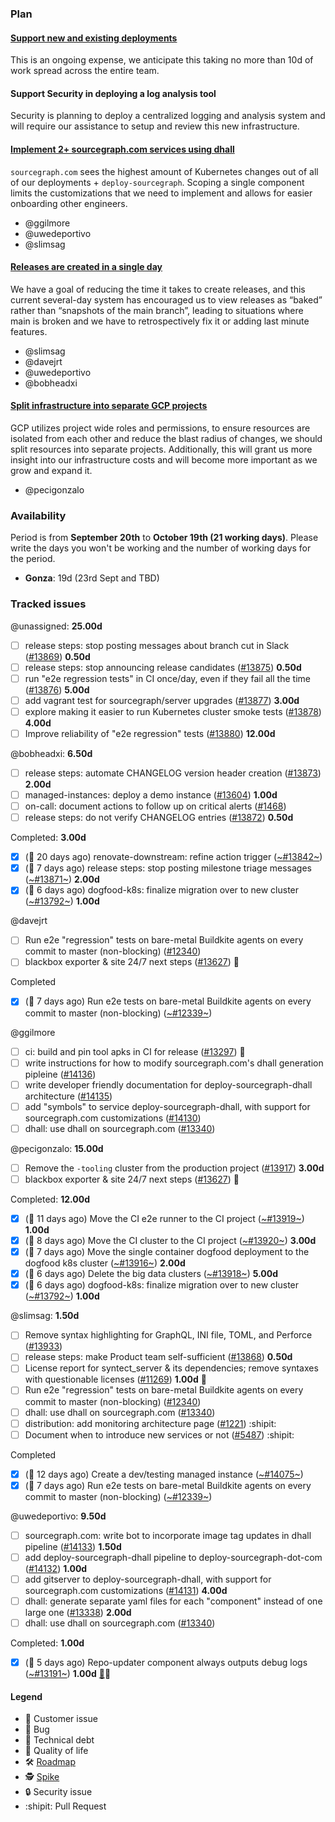 ### Plan

#### [Support new and existing deployments](https://github.com/orgs/sourcegraph/projects/74)

This is an ongoing expense, we anticipate this taking no more than 10d of work spread across the entire team.

#### Support Security in deploying a log analysis tool

Security is planning to deploy a centralized logging and analysis system and will require our assistance to setup and review this new infrastructure.

#### [Implement 2+ sourcegraph.com services using dhall](https://github.com/orgs/sourcegraph/projects/71)

`sourcegraph.com` sees the highest amount of Kubernetes changes out of all of our deployments + `deploy-sourcegraph`. Scoping a single component limits the customizations that we need to implement and allows for easier onboarding other engineers.

- @ggilmore 
- @uwedeportivo
- @slimsag 

#### [Releases are created in a single day](https://github.com/orgs/sourcegraph/projects/90)

We have a goal of reducing the time it takes to create releases, and this current several-day system has encouraged us to view releases as “baked” rather than “snapshots of the main branch”, leading to situations where main is broken and we have to retrospectively fix it or adding last minute features.

- @slimsag 
- @davejrt 
- @uwedeportivo 
- @bobheadxi 

#### [Split infrastructure into separate GCP projects](https://github.com/orgs/sourcegraph/projects/92)

GCP utilizes project wide roles and permissions, to ensure resources are isolated from each other and reduce the blast radius of changes, we should split resources into separate projects. Additionally, this will grant us more insight into our infrastructure costs and will become more important as we grow and expand it.

- @pecigonzalo 

### Availability

Period is from **September 20th** to **October 19th (21 working days)**. Please write the days you won't be working and the number of working days for the period.

- **Gonza**: 19d (23rd Sept and TBD)

### Tracked issues

<!-- BEGIN WORK -->
<!-- BEGIN ASSIGNEE:  -->
@unassigned: __25.00d__

- [ ] release steps: stop posting messages about branch cut in Slack ([#13869](https://github.com/sourcegraph/sourcegraph/issues/13869)) __0.50d__
- [ ] release steps: stop announcing release candidates ([#13875](https://github.com/sourcegraph/sourcegraph/issues/13875)) __0.50d__
- [ ] run "e2e regression tests" in CI once/day, even if they fail all the time ([#13876](https://github.com/sourcegraph/sourcegraph/issues/13876)) __5.00d__
- [ ] add vagrant test for sourcegraph/server upgrades ([#13877](https://github.com/sourcegraph/sourcegraph/issues/13877)) __3.00d__
- [ ] explore making it easier to run Kubernetes cluster smoke tests ([#13878](https://github.com/sourcegraph/sourcegraph/issues/13878)) __4.00d__
- [ ] Improve reliability of "e2e regression" tests ([#13880](https://github.com/sourcegraph/sourcegraph/issues/13880)) __12.00d__
<!-- END ASSIGNEE -->

<!-- BEGIN ASSIGNEE: bobheadxi -->
@bobheadxi: __6.50d__

- [ ] release steps: automate CHANGELOG version header creation ([#13873](https://github.com/sourcegraph/sourcegraph/issues/13873)) __2.00d__
- [ ] managed-instances: deploy a demo instance ([#13604](https://github.com/sourcegraph/sourcegraph/issues/13604)) __1.00d__
- [ ] on-call: document actions to follow up on critical alerts ([#1468](https://github.com/sourcegraph/about/issues/1468))
- [ ] release steps: do not verify CHANGELOG entries ([#13872](https://github.com/sourcegraph/sourcegraph/issues/13872)) __0.50d__

Completed: __3.00d__
- [x] (🏁 20 days ago) renovate-downstream: refine action trigger ([~#13842~](https://github.com/sourcegraph/sourcegraph/issues/13842))
- [x] (🏁 7 days ago) release steps: stop posting milestone triage messages  ([~#13871~](https://github.com/sourcegraph/sourcegraph/issues/13871)) __2.00d__
- [x] (🏁 6 days ago) dogfood-k8s: finalize migration over to new cluster ([~#13792~](https://github.com/sourcegraph/sourcegraph/issues/13792)) __1.00d__
<!-- END ASSIGNEE -->

<!-- BEGIN ASSIGNEE: davejrt -->
@davejrt

- [ ] Run e2e "regression" tests on bare-metal Buildkite agents on every commit to master (non-blocking) ([#12340](https://github.com/sourcegraph/sourcegraph/issues/12340))
- [ ] blackbox exporter & site 24/7 next steps ([#13627](https://github.com/sourcegraph/sourcegraph/issues/13627)) 🧶

Completed
- [x] (🏁 7 days ago) Run e2e tests on bare-metal Buildkite agents on every commit to master (non-blocking) ([~#12339~](https://github.com/sourcegraph/sourcegraph/issues/12339))
<!-- END ASSIGNEE -->

<!-- BEGIN ASSIGNEE: ggilmore -->
@ggilmore

- [ ] ci: build and pin tool apks in CI for release ([#13297](https://github.com/sourcegraph/sourcegraph/issues/13297)) 🧶
- [ ] write instructions for how to modify sourcegraph.com's dhall generation pipleine ([#14136](https://github.com/sourcegraph/sourcegraph/issues/14136))
- [ ] write developer friendly documentation for deploy-sourcegraph-dhall architecture ([#14135](https://github.com/sourcegraph/sourcegraph/issues/14135))
- [ ] add "symbols" to service deploy-sourcegraph-dhall, with support for sourcegraph.com customizations ([#14130](https://github.com/sourcegraph/sourcegraph/issues/14130))
- [ ] dhall: use dhall on sourcegraph.com ([#13340](https://github.com/sourcegraph/sourcegraph/issues/13340))
<!-- END ASSIGNEE -->

<!-- BEGIN ASSIGNEE: pecigonzalo -->
@pecigonzalo: __15.00d__

- [ ] Remove the `-tooling` cluster from the production project ([#13917](https://github.com/sourcegraph/sourcegraph/issues/13917)) __3.00d__
- [ ] blackbox exporter & site 24/7 next steps ([#13627](https://github.com/sourcegraph/sourcegraph/issues/13627)) 🧶

Completed: __12.00d__
- [x] (🏁 11 days ago) Move the CI e2e runner to the CI project ([~#13919~](https://github.com/sourcegraph/sourcegraph/issues/13919)) __1.00d__
- [x] (🏁 8 days ago) Move the CI cluster to the CI project ([~#13920~](https://github.com/sourcegraph/sourcegraph/issues/13920)) __3.00d__
- [x] (🏁 7 days ago) Move the single container dogfood deployment to the dogfood k8s cluster ([~#13916~](https://github.com/sourcegraph/sourcegraph/issues/13916)) __2.00d__
- [x] (🏁 6 days ago) Delete the big data clusters ([~#13918~](https://github.com/sourcegraph/sourcegraph/issues/13918)) __5.00d__
- [x] (🏁 6 days ago) dogfood-k8s: finalize migration over to new cluster ([~#13792~](https://github.com/sourcegraph/sourcegraph/issues/13792)) __1.00d__
<!-- END ASSIGNEE -->

<!-- BEGIN ASSIGNEE: slimsag -->
@slimsag: __1.50d__

- [ ] Remove syntax highlighting for GraphQL, INI file, TOML, and Perforce ([#13933](https://github.com/sourcegraph/sourcegraph/issues/13933))
- [ ] release steps: make Product team self-sufficient ([#13868](https://github.com/sourcegraph/sourcegraph/issues/13868)) __0.50d__
- [ ] License report for syntect_server & its dependencies; remove syntaxes with questionable licenses ([#11269](https://github.com/sourcegraph/sourcegraph/issues/11269)) __1.00d__ 👩
- [ ] Run e2e "regression" tests on bare-metal Buildkite agents on every commit to master (non-blocking) ([#12340](https://github.com/sourcegraph/sourcegraph/issues/12340))
- [ ] dhall: use dhall on sourcegraph.com ([#13340](https://github.com/sourcegraph/sourcegraph/issues/13340))
- [ ] distribution: add monitoring architecture page ([#1221](https://github.com/sourcegraph/about/pull/1221)) :shipit:
- [ ] Document when to introduce new services or not ([#5487](https://github.com/sourcegraph/sourcegraph/pull/5487)) :shipit:

Completed
- [x] (🏁 12 days ago) Create a dev/testing managed instance ([~#14075~](https://github.com/sourcegraph/sourcegraph/issues/14075))
- [x] (🏁 7 days ago) Run e2e tests on bare-metal Buildkite agents on every commit to master (non-blocking) ([~#12339~](https://github.com/sourcegraph/sourcegraph/issues/12339))
<!-- END ASSIGNEE -->

<!-- BEGIN ASSIGNEE: uwedeportivo -->
@uwedeportivo: __9.50d__

- [ ] sourcegraph.com: write bot to incorporate image tag updates in dhall pipeline ([#14133](https://github.com/sourcegraph/sourcegraph/issues/14133)) __1.50d__
- [ ] add deploy-sourcegraph-dhall pipeline to deploy-sourcegraph-dot-com ([#14132](https://github.com/sourcegraph/sourcegraph/issues/14132)) __1.00d__
- [ ] add gitserver to deploy-sourcegraph-dhall, with support for sourcegraph.com customizations ([#14131](https://github.com/sourcegraph/sourcegraph/issues/14131)) __4.00d__
- [ ] dhall: generate separate yaml files for each "component" instead of one large one ([#13338](https://github.com/sourcegraph/sourcegraph/issues/13338)) __2.00d__
- [ ] dhall: use dhall on sourcegraph.com ([#13340](https://github.com/sourcegraph/sourcegraph/issues/13340))

Completed: __1.00d__
- [x] (🏁 5 days ago) Repo-updater component always outputs debug logs ([~#13191~](https://github.com/sourcegraph/sourcegraph/issues/13191)) __1.00d__ [👩](https://app.hubspot.com/contacts/2762526/company/1712883009)🎩
<!-- END ASSIGNEE -->
<!-- END WORK -->

#### Legend

- 👩 Customer issue
- 🐛 Bug
- 🧶 Technical debt
- 🎩 Quality of life
- 🛠️ [Roadmap](https://docs.google.com/document/d/1cBsE9801DcBF9chZyMnxRdolqM_1c2pPyGQz15QAvYI/edit#heading=h.5nwl5fv52ess)
- 🕵️ [Spike](https://en.wikipedia.org/wiki/Spike_(software_development))
- 🔒 Security issue
- :shipit: Pull Request
